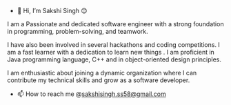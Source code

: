 - 👋 Hi, I’m Sakshi Singh 😊
 
I am a Passionate and dedicated software engineer with a strong foundation in programming, problem-solving, and teamwork.

I have also been involved in several hackathons and coding competitions.  I am a fast learner with a dedication to learn new things . I am proficient in Java programming language, C++ and  in object-oriented design principles. 

I am enthusiastic about joining a dynamic organization where I can contribute my technical skills and grow as a software developer.
- 📫 How to reach me @sakshisingh.ss58@gmail.com 

<!---
Sakshi58/Sakshi58 is a ✨ special ✨ repository because its `README.md` (this file) appears on your GitHub profile.
You can click the Preview link to take a look at your changes.
--->

<br >
